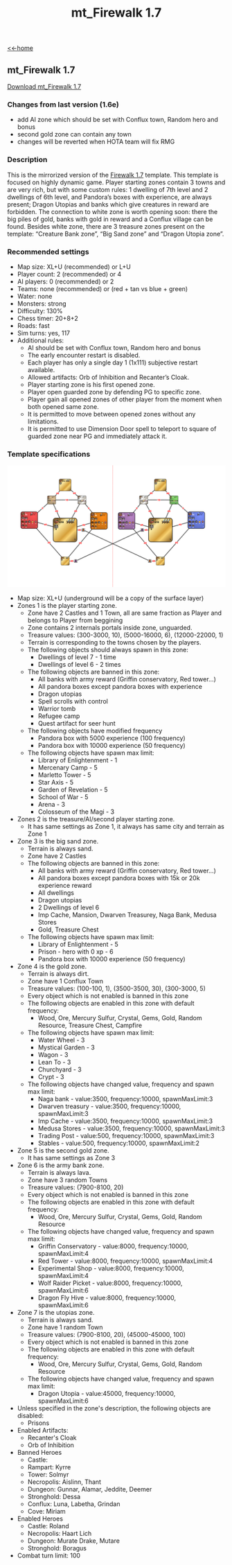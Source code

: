 ﻿---
title: mt_Firewalk 1.7
---

[<<-home](../..)

## mt_Firewalk 1.7

[Download mt_Firewalk 1.7](./mt_Firewalk_1_7.zip)

### Changes from last version (1.6e)
* add AI zone which should be set with Conflux town, Random hero and bonus
* second gold zone can contain any town
* changes will be reverted when HOTA team will fix RMG

### Description
This is the mirrorized version of the [Firewalk 1.7](../Firewalk_1.7) template.
This template is focused on highly dynamic game. Player starting zones contain 3 towns and are very rich, but with some custom rules: 1 dwelling of 7th level and 2 dwellings of 6th level, and Pandora’s boxes with experience, are always present; Dragon Utopias and banks which give creatures in reward are forbidden. The connection to white zone is worth opening soon: there the big piles of gold, banks with gold in reward and a Conflux village can be found. Besides white zone, there are 3 treasure zones present on the template: “Creature Bank zone”, “Big Sand zone” and “Dragon Utopia zone”.

### Recommended settings
* Map size: XL+U (recommended) or L+U
* Player count: 2 (recommended) or 4
* AI players: 0 (recommended) or 2
* Teams: none (recommended) or (red + tan vs blue + green)
* Water: none
* Monsters: strong
* Difficulty: 130%
* Chess timer: 20+8+2
* Roads: fast
* Sim turns: yes, 117
* Additional rules:
    * AI should be set with Conflux town, Random hero and bonus
    * The early encounter restart is disabled.
    * Each player has only a single day 1 (1x111) subjective restart available.
    * Allowed artifacts: Orb of Inhibition and Recanter’s Cloak.
	* Player starting zone is his first opened zone.
	* Player open guarded zone by defending PG to specific zone.
	* Player gain all opened zones of other player from the moment when both opened same zone.
	* It is permitted to move between opened zones without any limitations.
	* It is permitted to use Dimension Door spell to teleport to square of guarded zone near PG and immediately attack it.

### Template specifications

![](graph.png)

* Map size: XL+U (underground will be a copy of the surface layer)
* Zones 1 is the player starting zone.
	* Zone have 2 Castles and 1 Town, all are same fraction as Player and belongs to Player from beggining
	* Zone contains 2 internals portals inside zone, unguarded. 
    * Treasure values: (300-3000, 10), (5000-16000, 6), (12000-22000, 1)
    * Terrain is corresponding to the towns chosen by the players.
    * The following objects should always spawn in this zone:
        * Dwellings of level 7 - 1 time
        * Dwellings of level 6 - 2 times
    * The following objects are banned in this zone:
        * All banks with army reward (Griffin conservatory, Red tower...)
		* All pandora boxes except pandora boxes with experience
		* Dragon utopias
		* Spell scrolls with control
		* Warrior tomb
		* Refugee camp
		* Quest artifact for seer hunt
	* The following objects have modified frequency
		* Pandora box with 5000 experience (100 frequency)
		* Pandora box with 10000 experience (50 frequency)
	* The following objects have spawn max limit:
		* Library of Enlightenment - 1
		* Mercenary Camp - 5
		* Marletto Tower - 5
		* Star Axis - 5
		* Garden of Revelation - 5
		* School of War - 5
		* Arena - 3
		* Colosseum of the Magi - 3
* Zones 2 is the treasure/AI/second player starting zone.
	* It has same settings as Zone 1, it always has same city and terrain as Zone 1	
* Zone 3 is the big sand zone.
    * Terrain is always sand.
	* Zone have 2 Castles
    * The following objects are banned in this zone:
        * All banks with army reward (Griffin conservatory, Red tower...)
		* All pandora boxes except pandora boxes with 15k or 20k experience reward
		* All dwellings
		* Dragon utopias
        * 2 Dwellings of level 6
		* Imp Cache, Mansion, Dwarven Treasurey, Naga Bank, Medusa Stores
		* Gold, Treasure Chest
	* The following objects have spawn max limit:
		* Library of Enlightenment - 5
		* Prison - hero with 0 xp - 6
		* Pandora box with 10000 experience (50 frequency)
* Zone 4 is the gold zone.
    * Terrain is always dirt.
	* Zone have 1 Conflux Town
	* Treasure values: (100-100, 1), (3500-3500, 30), (300-3000, 5)
	* Every object which is not enabled is banned in this zone
    * The following objects are enabled in this zone with default frequency:
        * Wood, Ore, Mercury Sulfur, Crystal, Gems, Gold, Random Resource, Treasure Chest, Campfire
	* The following objects have spawn max limit:
        * Water Wheel - 3
		* Mystical Garden - 3
		* Wagon - 3
		* Lean To - 3
		* Churchyard - 3
		* Crypt - 3		
	* The following objects have changed value, frequency and spawn max limit:
		* Naga bank - value:3500, frequency:10000, spawnMaxLimit:3
		* Dwarven treasury - value:3500, frequency:10000, spawnMaxLimit:3
		* Imp Cache - value:3500, frequency:10000, spawnMaxLimit:3
		* Medusa Stores - value:3500, frequency:10000, spawnMaxLimit:3
		* Trading Post - value:500, frequency:10000, spawnMaxLimit:3
		* Stables - value:500, frequency:10000, spawnMaxLimit:2
* Zone 5 is the second gold zone.
	* It has same settings as Zone 3
* Zone 6 is the army bank zone.
    * Terrain is always lava.
	* Zone have 3 random Towns
	* Treasure values: (7900-8100, 20)
	* Every object which is not enabled is banned in this zone
    * The following objects are enabled in this zone with default frequency:
        * Wood, Ore, Mercury Sulfur, Crystal, Gems, Gold, Random Resource	
	* The following objects have changed value, frequency and spawn max limit:
		* Griffin Conservatory - value:8000, frequency:10000, spawnMaxLimit:4
		* Red Tower - value:8000, frequency:10000, spawnMaxLimit:4
		* Experimental Shop - value:8000, frequency:10000, spawnMaxLimit:4
		* Wolf Raider Picket - value:8000, frequency:10000, spawnMaxLimit:6
		* Dragon Fly Hive - value:8000, frequency:10000, spawnMaxLimit:6
* Zone 7 is the utopias zone.
    * Terrain is always sand.
	* Zone have 1 random Town
	* Treasure values: (7900-8100, 20), (45000-45000, 100)
	* Every object which is not enabled is banned in this zone
    * The following objects are enabled in this zone with default frequency:
        * Wood, Ore, Mercury Sulfur, Crystal, Gems, Gold, Random Resource	
	* The following objects have changed value, frequency and spawn max limit:
		* Dragon Utopia - value:45000, frequency:10000, spawnMaxLimit:6
* Unless specified in the zone's description, the following objects are disabled:
    * Prisons
* Enabled Artifacts:
	* Recanter's Cloak
	* Orb of Inhibition
* Banned Heroes
    * Castle: 
    * Rampart: Kyrre
    * Tower: Solmyr
    * Necropolis: Aislinn, Thant 
    * Dungeon: Gunnar, Alamar, Jeddite, Deemer
    * Stronghold: Dessa
    * Conflux: Luna, Labetha, Grindan
    * Cove: Miriam
* Enabled Heroes
    * Castle: Roland
    * Necropolis: Haart Lich
    * Dungeon: Murate Drake, Mutare
    * Stronghold: Boragus
* Combat turn limit: 100
